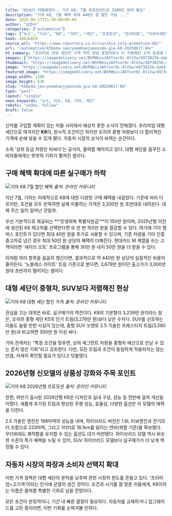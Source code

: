 ```yaml
---
title: "K5보다 저렴해졌다 … 기아 K8, 7월 프로모션으로 3200만 원대 돌입"
description: "기아 K8, 7월 혜택 최대 440만 원 할인 가능 ..."
date: 2025-08-17T11:30:00+09:00
author: "김한수"
categories: ["automotive"]
tags: ["뉴스", "이슈", "K8", "기아", "세단", "프로모션", "프리미엄", "가성비세단혁명", "재고차특가인사이트"]
hash: 4083e8b9
source_url: "https://www.reportera.co.kr/car/kia-july-promotion-k8/"
url: "/automotive/k5boda-jeoryeomhaejyeossda-gia-k8-20250817-04/"
h5_summary: "프리미엄 대형 세단의 가격 역전 현상 중형차보다 더 저렴해진 신차 등장에 시장이 들썩"
images: ["https://imagedelivery.net/BhPWbivJAhTvor9c-8lV2w/4973025b-dab8-45a8-04c0-c77789dde600/public", "https://imagedelivery.net/BhPWbivJAhTvor9c-8lV2w/8440632b-8126-464f-f9f6-b25e4805ea00/public", "https://imagedelivery.net/BhPWbivJAhTvor9c-8lV2w/562ee0d8-d584-422c-a295-4fe6a71fb300/public", "https://imagedelivery.net/BhPWbivJAhTvor9c-8lV2w/462f3997-8993-4b39-c6f4-6b44d7b15500/public"]
thumbnail: "https://imagedelivery.net/BhPWbivJAhTvor9c-8lV2w/4973025b-dab8-45a8-04c0-c77789dde600/public"
image: "https://imagedelivery.net/BhPWbivJAhTvor9c-8lV2w/4973025b-dab8-45a8-04c0-c77789dde600/public"
featured_image: "https://imagedelivery.net/BhPWbivJAhTvor9c-8lV2w/4973025b-dab8-45a8-04c0-c77789dde600/public"
image_width: 1200
image_height: 630
slug: "k5boda-jeoryeomhaejyeossda-gia-k8-20250817-04"
type: "post"
layout: "single"
news_keywords: "뉴스, 이슈, K8, 기아, 세단"
robots: "index, follow"
draft: false
---
```


신차를 구입할 계획이 있는 이들 사이에서 예상치 못한 소식이 전해졌다. 프리미엄 대형 세단으로 여겨지던 **K8**이, 한시적 조건이긴 하지만 오히려 중형 차량보다 더 합리적인 가격에 손에 넣을 수 있게 됐다. 자동차 시장의 상식이 바뀌는 순간이다.

소위 '상위 등급 차량은 비싸다'는 공식이, 올여름 깨어지고 있다. 대형 세단을 꿈꾸던 소비자들에게는 뜻밖의 기회가 펼쳐진 셈이다.

## 구매 혜택 확대에 따른 실구매가 하락

![기아 K8 7월 할인 혜택](https://imagedelivery.net/BhPWbivJAhTvor9c-8lV2w/562ee0d8-d584-422c-a295-4fe6a71fb300/public)
*출처: 온라인 커뮤니티*


지난 7월, 기아는 이례적으로 K8에 대한 다양한 구매 혜택을 내걸었다. 기준에 따라 다르지만, 조건을 모두 만족하면 실제 지불하는 가격은 3,200만 원 초반대로 내려온다. 대체 무슨 일이 일어난 것일까.

우선 기본적으로 제공되는 **'민생회복 특별지원금'**이 150만 원이며, 2025년형 이전에 생산된 K8 재고차를 선택한다면 또 한 번 150만 원을 절감할 수 있다. 여기에 기아 멤버스 포인트가 있다면 최대 40만 원을 추가로 사용할 수 있으며, 기존 차량을 기아 인증 중고차로 넘긴 경우 최대 50만 원 상당의 혜택이 더해진다. 현대카드 M 계열을 쓰는 고객이라면 '세이브 오토' 프로그램을 통해 30만 원 내지 50만 원을 더 받을 수 있다.

이처럼 여러 항목을 꼼꼼히 챙긴다면, 결과적으로 약 440만 원 상당의 실질적인 비용이 줄어든다. '노블레스 라이트' 트림 기준으로 본다면, 3,679만 원이던 출고가가 3,000만 원대 초반까지 떨어지는 셈이다.

## 대형 세단이 중형차, SUV보다 저렴해진 현상

![기아 K8 대형 세단 할인 가격](https://imagedelivery.net/BhPWbivJAhTvor9c-8lV2w/462f3997-8993-4b39-c6f4-6b44d7b15500/public)
*출처: 온라인 커뮤니티*


관심을 끄는 대목은 바로, 실구매가의 역전이다. K8의 기본형이 3,239만 원이라는 점은, 오히려 중형 세단 K5의 인기 트림(3,276만 원)보다 낮은 수치다. SUV를 선호하는 이들도 놀랄 만한 사실이 있는데, 중형 SUV 쏘렌토 2.5 가솔린 프레스티지 트림(3,580만 원)과 비교하면 300만 원 이상 싸다.

기아 관계자는 "특정 조건을 맞추면, 상위 세그먼트 차량을 중형차 예산으로 만날 수 있는 흔치 않은 기회"라고 강조한다. 다만, 모든 트림과 조건이 동일하게 적용되지는 않는 만큼, 자세히 확인할 필요가 있다고 덧붙였다.

## 2026년형 신모델의 상품성 강화와 주목 포인트

![기아 K8 2026년형 프로모션](https://imagedelivery.net/BhPWbivJAhTvor9c-8lV2w/8440632b-8126-464f-f9f6-b25e4805ea00/public)
*출처: 온라인 커뮤니티*


한편, 하반기 출시된 2026년형 K8은 디자인과 실내 구성, 성능 등 전반에 걸쳐 개선을 이뤘다. 새롭게 추가된 트림과 향상된 주행 성능, 효율성, 다양한 옵션은 이 모델의 매력을 더한다.

2.5 가솔린 엔진은 198마력의 성능을 내며, 하이브리드 버전은 1.6L 터보엔진과 전기모터 조합으로 233마력, 그리고 1리터로 18.1km를 달리는 연비(복합 기준)를 확보했다. 무더위에도 쾌적함을 유지할 수 있는 옵션도 대거 마련됐다. 하이브리드 모델 역시 비슷한 수준의 특가 혜택을 누릴 수 있어, SUV 하이브리드 모델보다 실구매가가 더 낮게 책정될 수 있다.

## 자동차 시장의 파장과 소비자 선택지 확대

이번 가격 정책은 대형 세단의 문턱을 낮추며 관련 시장의 판도를 흔들고 있다. '프리미엄=고가격'이라는 인식에 균열이 생긴 것이다. 조건과 시기를 잘 맞춘 이들에게, K8이라는 이름은 올여름 특별한 기회로 남을 전망이다.

모든 조건이 한정적이니, 기간 내 빠른 결정이 필요하다. 자동차를 교체하거나 업그레이드를 고민 중이라면, 이번 기회를 눈여겨볼 만하다.